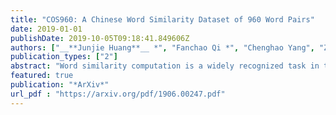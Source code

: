 ```yaml
---
title: "COS960: A Chinese Word Similarity Dataset of 960 Word Pairs"
date: 2019-01-01
publishDate: 2019-10-05T09:18:41.849606Z
authors: ["__**Junjie Huang**__ *", "Fanchao Qi *", "Chenghao Yang", "Zhiyuan Liu", "Maosong Sun"]
publication_types: ["2"]
abstract: "Word similarity computation is a widely recognized task in the field of lexical semantics. Most proposed tasks test on similarity of word pairs of single morpheme, while few works focus on words of two morphemes or more morphemes. In this work, we propose COS960, a benchmark dataset with 960 pairs of Chinese wOrd Similarity, where all the words have two morphemes in three Part of Speech (POS) tags with their human annotated similarity rather than relatedness. We give a detailed description of dataset construction and annotation process, and test on a range of word embedding models. The dataset of this paper can be obtained from https://github.com/thunlp/COS960."
featured: true
publication: "*ArXiv*"
url_pdf : "https://arxiv.org/pdf/1906.00247.pdf"
---
```


